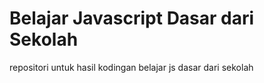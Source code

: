 # Belajar Javascript Dasar dari Sekolah
repositori untuk hasil kodingan belajar js dasar dari sekolah
